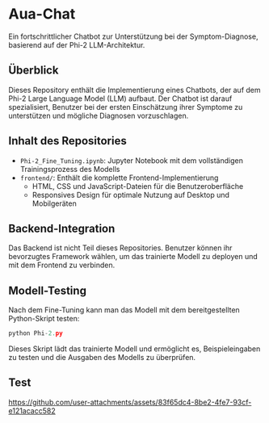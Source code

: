 # Aua-Chat
Ein fortschrittlicher Chatbot zur Unterstützung bei der Symptom-Diagnose, basierend auf der Phi-2 LLM-Architektur.

## Überblick

Dieses Repository enthält die Implementierung eines Chatbots, der auf dem Phi-2 Large Language Model (LLM) aufbaut. Der Chatbot ist darauf spezialisiert, Benutzer bei der ersten Einschätzung ihrer Symptome zu unterstützen und mögliche Diagnosen vorzuschlagen.


## Inhalt des Repositories

- `Phi-2_Fine_Tuning.ipynb`: Jupyter Notebook mit dem vollständigen Trainingsprozess des Modells
- `frontend/`: Enthält die komplette Frontend-Implementierung
  - HTML, CSS und JavaScript-Dateien für die Benutzeroberfläche
  - Responsives Design für optimale Nutzung auf Desktop und Mobilgeräten

## Backend-Integration

Das Backend ist nicht Teil dieses Repositories. Benutzer können ihr bevorzugtes Framework wählen, um das trainierte Modell zu deployen und mit dem Frontend zu verbinden.


## Modell-Testing
Nach dem Fine-Tuning kann man das Modell mit dem bereitgestellten Python-Skript testen:

```py
python Phi-2.py
```
Dieses Skript lädt das trainierte Modell und ermöglicht es, Beispieleingaben zu testen und die Ausgaben des Modells zu überprüfen.

## Test

https://github.com/user-attachments/assets/83f65dc4-8be2-4fe7-93cf-e121acacc582


